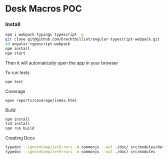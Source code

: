 # Desk Macros POC

### Install

```sh
npm i webpack typings typescript -g
git clone git@github.com/brechtbilliet/angular-typescript-webpack.git
cd angular-typescript-webpack
npm install
npm start
```

Then it will automatically open the app in your browser

To run tests

```sh
npm test
```

Coverage

```sh
open reports/coverage/index.html
```

Build
```sh
npm install
tsd install
npm run build
```

Creating Docs
```sh
typedoc --ignoreCompilerErrors -m commonjs --out ./doc/ src/modules/desk/services/RxPoller.ts
typedoc --ignoreCompilerErrors -m commonjs --out ./doc/ src/modules
```